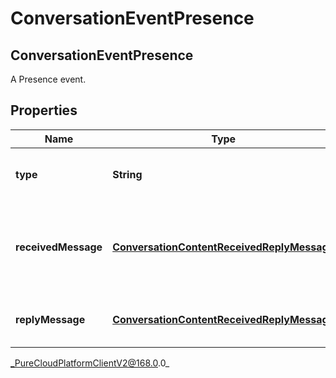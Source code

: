 # ConversationEventPresence

## ConversationEventPresence
A Presence event.

## Properties

|Name | Type | Description | Notes|
|------------ | ------------- | ------------- | -------------|
| **type** | **String** | Describes the type of Presence event. | |
| **receivedMessage** | [**ConversationContentReceivedReplyMessage**](ConversationContentReceivedReplyMessage) | A sign in prompt message for when the authenticate event is received. | [optional] |
| **replyMessage** | [**ConversationContentReceivedReplyMessage**](ConversationContentReceivedReplyMessage) | A reply message on authentication success. | [optional] |



_PureCloudPlatformClientV2@168.0.0_
